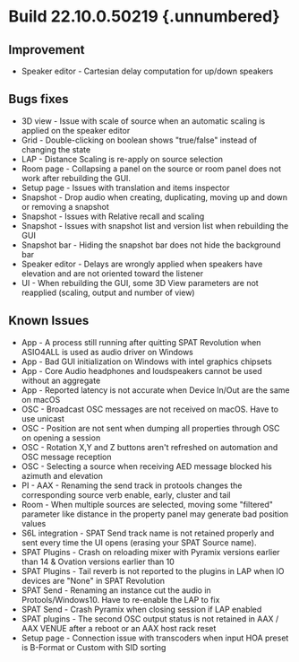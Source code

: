 # Build 22.10.0.50219 {.unnumbered}

## Improvement

- Speaker editor - Cartesian delay computation for up/down speakers

## Bugs fixes
- 3D view - Issue with scale of source when an automatic scaling is applied on the speaker editor
- Grid - Double-clicking on boolean shows "true/false" instead of changing the state
- LAP - Distance Scaling is re-apply on source selection
- Room page - Collapsing a panel on the source or room panel does not work after rebuilding the GUI.
- Setup page - Issues with translation and items inspector
- Snapshot - Drop audio when creating, duplicating, moving up and down or removing a snapshot
- Snapshot - Issues with Relative recall and scaling
- Snapshot - Issues with snapshot list and version list when rebuilding the GUI
- Snapshot bar - Hiding the snapshot bar does not hide the background bar
- Speaker editor - Delays are wrongly applied when speakers have elevation and are not oriented toward the listener
- UI - When rebuilding the GUI, some 3D View parameters are not reapplied (scaling, output and number of view)
 
## Known Issues
- App - A process still running after quitting SPAT Revolution when ASIO4ALL is used as audio driver on Windows
- App - Bad GUI initialization on Windows with intel graphics chipsets
- App - Core Audio headphones and loudspeakers cannot be used without an aggregate
- App - Reported latency is not accurate when Device In/Out are the same on macOS
- OSC - Broadcast OSC messages are not received on macOS. Have to use unicast
- OSC - Position are not sent when dumping all properties through OSC on opening a session
- OSC - Rotation X,Y and Z buttons aren't refreshed on automation and OSC message reception
- OSC - Selecting a source when receiving AED message blocked his azimuth and elevation
- PI - AAX - Renaming the send track in protools changes the corresponding source verb enable, early, cluster and tail
- Room - When multiple sources are selected, moving some "filtered" parameter like distance in the property panel may generate bad position values
- S6L integration -  SPAT Send track name is not retained properly and sent every time the UI opens (erasing your SPAT Source name).
- SPAT Plugins - Crash on reloading mixer with Pyramix versions earlier than 14 & Ovation versions earlier than 10
- SPAT Plugins - Tail reverb is not reported to the plugins in LAP when IO devices are "None" in SPAT Revolution
- SPAT Send -  Renaming an instance cut the audio in Protools/Windows10. Have to re-enable the LAP to fix
- SPAT Send - Crash Pyramix when closing session if LAP enabled
- SPAT plugins - The second OSC output status is not retained in AAX / AAX VENUE after a reboot or an AAX host rack reset
- Setup page - Connection issue with transcoders when input HOA preset is B-Format or Custom with SID sorting
